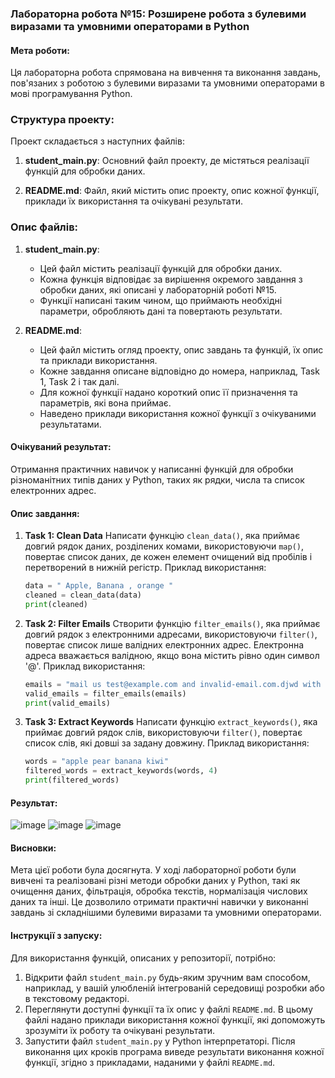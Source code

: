### Лабораторна робота №15: Розширене робота з булевими виразами та умовними операторами в Python

#### Мета роботи:
Ця лабораторна робота спрямована на вивчення та виконання завдань, пов'язаних з роботою з булевими виразами та умовними операторами в мові програмування Python.

### Структура проекту:

Проект складається з наступних файлів:

1. **student_main.py**: Основний файл проекту, де містяться реалізації функцій для обробки даних.

2. **README.md**: Файл, який містить опис проекту, опис кожної функції, приклади їх використання та очікувані результати.

### Опис файлів:

1. **student_main.py**:
   - Цей файл містить реалізації функцій для обробки даних.
   - Кожна функція відповідає за вирішення окремого завдання з обробки даних, які описані у лабораторній роботі №15.
   - Функції написані таким чином, що приймають необхідні параметри, обробляють дані та повертають результати.

2. **README.md**:
   - Цей файл містить огляд проекту, опис завдань та функцій, їх опис та приклади використання.
   - Кожне завдання описане відповідно до номера, наприклад, Task 1, Task 2 і так далі.
   - Для кожної функції надано короткий опис її призначення та параметрів, які вона приймає.
   - Наведено приклади використання кожної функції з очікуваними результатами.

#### Очікуваний результат:
Отримання практичних навичок у написанні функцій для обробки різноманітних типів даних у Python, таких як рядки, числа та список електронних адрес.

#### Опис завдання:

1. **Task 1: Clean Data**
   Написати функцію `clean_data()`, яка приймає довгий рядок даних, розділених комами, використовуючи `map()`, повертає список даних, де кожен елемент очищений від пробілів і перетворений в нижній регістр.
   Приклад використання:
   ```python
   data = " Apple, Banana , orange "
   cleaned = clean_data(data)
   print(cleaned) 
   ```

2. **Task 2: Filter Emails**
   Створити функцію `filter_emails()`, яка приймає довгий рядок з електронними адресами, використовуючи `filter()`, повертає список лише валідних електронних адрес. Електронна адреса вважається валідною, якщо вона містить рівно один символ '@'.
   Приклад використання:
   ```python
   emails = "mail us test@example.com and invalid-email.com.djwd with example@test.co"
   valid_emails = filter_emails(emails)
   print(valid_emails)
   ```

3. **Task 3: Extract Keywords**
   Написати функцію `extract_keywords()`, яка приймає довгий рядок слів, використовуючи `filter()`, повертає список слів, які довші за задану довжину.
   Приклад використання:
   ```python
   words = "apple pear banana kiwi"
   filtered_words = extract_keywords(words, 4)
   print(filtered_words)
   ```
#### Результат:
![image](https://github.com/yatagarasu123/lab15/assets/145234911/f6681707-afaf-4bcb-bb64-36ee7e1a1210)
![image](https://github.com/yatagarasu123/lab15/assets/145234911/44bf18bf-41d4-4898-aa15-80e099718d9f)
![image](https://github.com/yatagarasu123/lab15/assets/145234911/b5778015-6133-4297-a03d-123bb355b57c)


#### Висновки:
Мета цієї роботи була досягнута. У ході лабораторної роботи були вивчені та реалізовані різні методи обробки даних у Python, такі як очищення даних, фільтрація, обробка текстів, нормалізація числових даних та інші. Це дозволило отримати практичні навички у виконанні завдань зі складнішими булевими виразами та умовними операторами.

#### Інструкції з запуску:
Для використання функцій, описаних у репозиторії, потрібно:
1. Відкрити файл `student_main.py` будь-яким зручним вам способом, наприклад, у вашій улюбленій інтегрованій середовищі розробки або в текстовому редакторі.
2. Переглянути доступні функції та їх опис у файлі `README.md`. В цьому файлі надано приклади використання кожної функції, які допоможуть зрозуміти їх роботу та очікувані результати.
3. Запустити файл `student_main.py` у Python інтерпретаторі. Після виконання цих кроків програма виведе результати виконання кожної функції, згідно з прикладами, наданими у файлі `README.md`.
